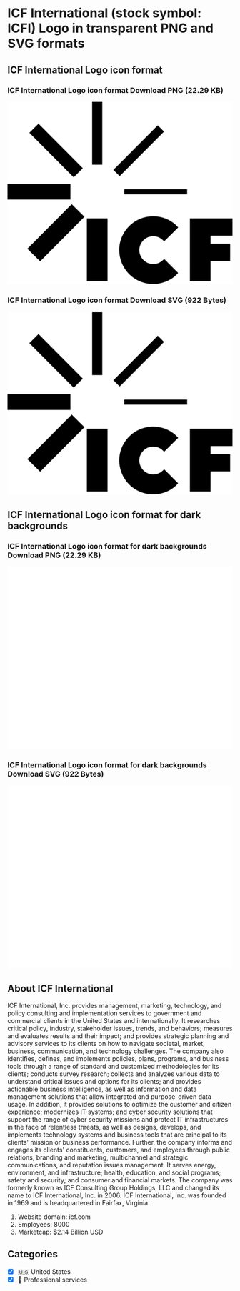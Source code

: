 # ICF International (stock symbol: ICFI) Logo in transparent PNG and SVG formats

## ICF International Logo icon format

### ICF International Logo icon format Download PNG (22.29 KB)

![ICF International Logo icon format Download PNG (22.29 KB)](/img/orig/ICFI-5034672b.png)

### ICF International Logo icon format Download SVG (922 Bytes)

![ICF International Logo icon format Download SVG (922 Bytes)](/img/orig/ICFI-2e6515d9.svg)

## ICF International Logo icon format for dark backgrounds

### ICF International Logo icon format for dark backgrounds Download PNG (22.29 KB)

![ICF International Logo icon format for dark backgrounds Download PNG (22.29 KB)](/img/orig/ICFI.D-2f9bfa92.png)

### ICF International Logo icon format for dark backgrounds Download SVG (922 Bytes)

![ICF International Logo icon format for dark backgrounds Download SVG (922 Bytes)](/img/orig/ICFI.D-d90ef85a.svg)

## About ICF International

ICF International, Inc. provides management, marketing, technology, and policy consulting and implementation services to government and commercial clients in the United States and internationally. It researches critical policy, industry, stakeholder issues, trends, and behaviors; measures and evaluates results and their impact; and provides strategic planning and advisory services to its clients on how to navigate societal, market, business, communication, and technology challenges. The company also identifies, defines, and implements policies, plans, programs, and business tools through a range of standard and customized methodologies for its clients; conducts survey research; collects and analyzes various data to understand critical issues and options for its clients; and provides actionable business intelligence, as well as information and data management solutions that allow integrated and purpose-driven data usage. In addition, it provides solutions to optimize the customer and citizen experience; modernizes IT systems; and cyber security solutions that support the range of cyber security missions and protect IT infrastructures in the face of relentless threats, as well as designs, develops, and implements technology systems and business tools that are principal to its clients' mission or business performance. Further, the company informs and engages its clients' constituents, customers, and employees through public relations, branding and marketing, multichannel and strategic communications, and reputation issues management. It serves energy, environment, and infrastructure; health, education, and social programs; safety and security; and consumer and financial markets. The company was formerly known as ICF Consulting Group Holdings, LLC and changed its name to ICF International, Inc. in 2006. ICF International, Inc. was founded in 1969 and is headquartered in Fairfax, Virginia.

1. Website domain: icf.com
2. Employees: 8000
3. Marketcap: $2.14 Billion USD


## Categories
- [x] 🇺🇸 United States
- [x] 💼 Professional services
